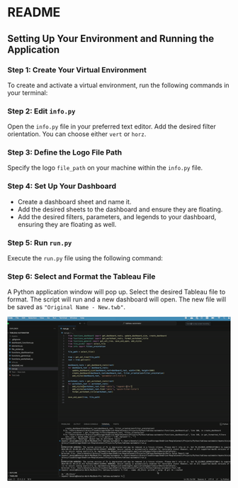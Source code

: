 # README

## Setting Up Your Environment and Running the Application

### Step 1: Create Your Virtual Environment

To create and activate a virtual environment, run the following commands in your terminal:


### Step 2: Edit `info.py`

Open the `info.py` file in your preferred text editor. Add the desired filter orientation. You can choose either `vert` or `horz`.

### Step 3: Define the Logo File Path

Specify the logo `file_path` on your machine within the `info.py` file.

### Step 4: Set Up Your Dashboard

- Create a dashboard sheet and name it.
- Add the desired sheets to the dashboard and ensure they are floating.
- Add the desired filters, parameters, and legends to your dashboard, ensuring they are floating as well.

### Step 5: Run `run.py`

Execute the `run.py` file using the following command:


### Step 6: Select and Format the Tableau File

A Python application window will pop up. Select the desired Tableau file to format. The script will run and a new dashboard will open. The new file will be saved as `"Original Name - New.twb"`.

![Alt Text](instructions.gif)